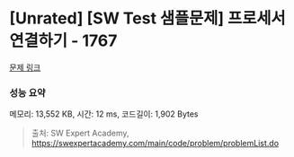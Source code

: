 # [Unrated] [SW Test 샘플문제] 프로세서 연결하기 - 1767 

[문제 링크](https://swexpertacademy.com/main/code/problem/problemDetail.do?contestProbId=AV4suNtaXFEDFAUf) 

### 성능 요약

메모리: 13,552 KB, 시간: 12 ms, 코드길이: 1,902 Bytes



> 출처: SW Expert Academy, https://swexpertacademy.com/main/code/problem/problemList.do